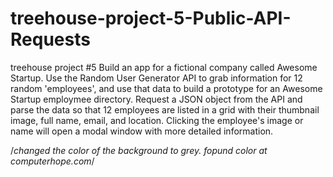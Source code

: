 # treehouse-project-5-Public-API-Requests
 treehouse project #5
Build an app for a fictional company called Awesome Startup. Use the Random User Generator API to grab information for 12 random 'employees', and use that data to build a prototype for an Awesome Startup employmee directory. Request a JSON object from the API and parse the data so that 12 employees are listed in a grid with their thumbnail image, full name, email, and location. Clicking the employee's image or name will open a modal window with more detailed information.
 
/*changed the color of the background to grey. fopund color at computerhope.com*/
